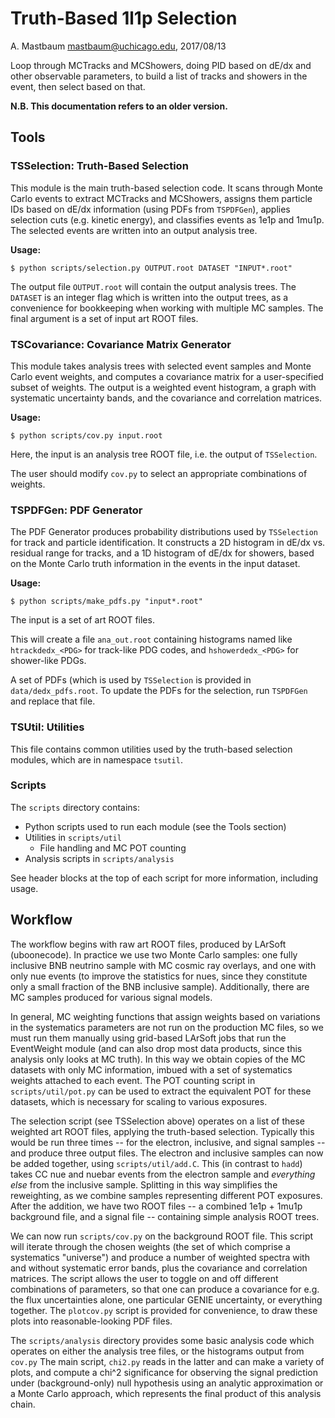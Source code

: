 Truth-Based 1l1p Selection
==========================
A. Mastbaum <mastbaum@uchicago.edu>, 2017/08/13

Loop through MCTracks and MCShowers, doing PID based on dE/dx and other
observable parameters, to build a list of tracks and showers in the event,
then select based on that.

**N.B. This documentation refers to an older version.**

Tools
-----
### TSSelection: Truth-Based Selection ###
This module is the main truth-based selection code. It scans through Monte
Carlo events to extract MCTracks and MCShowers, assigns them particle IDs
based on dE/dx information (using PDFs from `TSPDFGen`), applies selection
cuts (e.g. kinetic energy), and classifies events as 1e1p and 1mu1p. The
selected events are written into an output analysis tree.

**Usage:**

    $ python scripts/selection.py OUTPUT.root DATASET "INPUT*.root"

The output file `OUTPUT.root` will contain the output analysis trees. The
`DATASET` is an integer flag which is written into the output trees, as a
convenience for bookkeeping when working with multiple MC samples. The
final argument is a set of input art ROOT files.

### TSCovariance: Covariance Matrix Generator ###
This module takes analysis trees with selected event samples and Monte Carlo
event weights, and computes a covariance matrix for a user-specified subset
of weights. The output is a weighted event histogram, a graph with systematic
uncertainty bands, and the covariance and correlation matrices.

**Usage:**

    $ python scripts/cov.py input.root

Here, the input is an analysis tree ROOT file, i.e. the output of
`TSSelection`.

The user should modify `cov.py` to select an appropriate combinations of
weights.

### TSPDFGen: PDF Generator ###
The PDF Generator produces probability distributions used by `TSSelection` for
track and particle identification. It constructs a 2D histogram in dE/dx vs.
residual range for tracks, and a 1D histogram of dE/dx for showers, based on
the Monte Carlo truth information in the events in the input dataset.

**Usage:**

    $ python scripts/make_pdfs.py "input*.root"

The input is a set of art ROOT files.

This will create a file `ana_out.root` containing histograms named like
`htrackdedx_<PDG>` for track-like PDG codes, and `hshowerdedx_<PDG>` for
shower-like PDGs.

A set of PDFs (which is used by `TSSelection` is provided in
`data/dedx_pdfs.root`. To update the PDFs for the selection, run `TSPDFGen`
and replace that file.

### TSUtil: Utilities ###
This file contains common utilities used by the truth-based selection modules,
which are in namespace `tsutil`.

### Scripts ###
The `scripts` directory contains:

* Python scripts used to run each module (see the Tools section)
* Utilities in `scripts/util`
  * File handling and MC POT counting
* Analysis scripts in `scripts/analysis`

See header blocks at the top of each script for more information, including
usage.

Workflow
--------
The workflow begins with raw art ROOT files, produced by LArSoft (uboonecode).
In practice we use two Monte Carlo samples: one fully inclusive BNB neutrino
sample with MC cosmic ray overlays, and one with only nue events (to
improve the statistics for nues, since they constitute only a small fraction
of the BNB inclusive sample). Additionally, there are MC samples produced for
various signal models.

In general, MC weighting functions that assign weights based on variations in
the systematics parameters are not run on the production MC files, so we
must run them manually using grid-based LArSoft jobs that run the EventWeight
module (and can also drop most data products, since this analysis only looks
at MC truth). In this way we obtain copies of the MC datasets with only MC
information, imbued with a set of systematics weights attached to each event.
The POT counting script in `scripts/util/pot.py` can be used to extract the
equivalent POT for these datasets, which is necessary for scaling to various
exposures.

The selection script (see TSSelection above) operates on a list of these
weighted art ROOT files, applying the truth-based selection. Typically this
would be run three times -- for the electron, inclusive, and signal samples --
and produce three output files. The electron and inclusive samples can now be
added together, using `scripts/util/add.C`. This (in contrast to `hadd`) takes
CC nue and nuebar events from the electron sample and *everything else* from
the inclusive sample. Splitting in this way simplifies the reweighting, as
we combine samples representing different POT exposures. After the addition,
we have two ROOT files -- a combined 1e1p + 1mu1p background file, and a signal
file -- containing simple analysis ROOT trees.

We can now run `scripts/cov.py` on the background ROOT file. This script will
iterate through the chosen weights (the set of which comprise a systematics
"universe") and produce a number of weighted spectra with and without
systematic error bands, plus the covariance and correlation matrices. The
script allows the user to toggle on and off different combinations of
parameters, so that one can produce a covariance for e.g. the flux
uncertainties alone, one particular GENIE uncertainty, or everything together.
The `plotcov.py` script is provided for convenience, to draw these plots into
reasonable-looking PDF files.

The `scripts/analysis` directory provides some basic analysis code which
operates on either the analysis tree files, or the histograms output from
`cov.py` The main script, `chi2.py` reads in the latter and can make a
variety of plots, and compute a chi^2 significance for observing the signal
prediction under (background-only) null hypothesis using an analytic
approximation or a Monte Carlo approach, which represents the final product
of this analysis chain.

